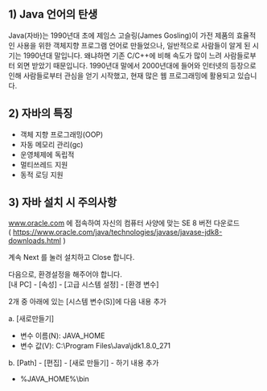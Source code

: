 ## 1) Java 언어의 탄생
Java(자바)는 1990년대 초에 제임스 고슬링(James Gosling)이 가전 제품의 효율적인 사용을 위한 객체지향 프로그램 언어로 만들었으나, 일반적으로 사람들이 알게 된 시기는 1990년대 말입니다. 왜냐하면 기존 C/C++에 비해 속도가 많이 느려 사람들로부터 외면 받았기 때문입니다. 1990년대 말에서 2000년대에 들어와 인터넷의 등장으로 인해 사람들로부터 관심을 얻기 시작했고, 현재 많은 웹 프로그래밍에 활용되고 있습니다.

 ## 2) 자바의 특징
- 객체 지향 프로그래밍(OOP)
- 자동 메모리 관리(gc)
- 운영체제에 독립적
- 멀티쓰레드 지원
- 동적 로딩 지원

## 3) 자바 설치 시 주의사항

www.oracle.com 에 접속하여 자신의 컴퓨터 사양에 맞는 SE 8 버전 다운로드 <br>
( https://www.oracle.com/java/technologies/javase/javase-jdk8-downloads.html )

계속 Next 를 눌러 설치하고 Close 합니다.

다음으로, 환경설정을 해주어야 합니다. <br>
[내 PC] - [속성] - [고급 시스템 설정] - [환경 변수]

2개 중 아래에 있는 [시스템 변수(S)]에 다음 내용 추가

a. [새로만들기] <br>
- 변수 이름(N): JAVA_HOME <br>
- 변수 값(V): C:\Program Files\Java\jdk1.8.0_271 <br>

b. [Path] - [편집] - [새로 만들기] - 하기 내용 추가 <br>
- %JAVA_HOME%\bin
